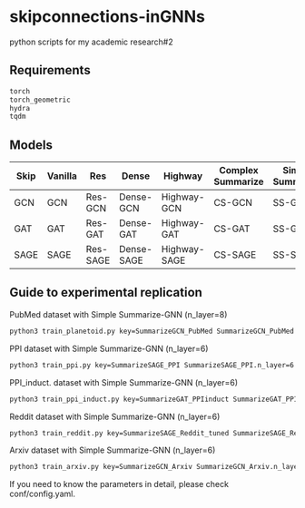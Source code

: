 # skipconnections-inGNNs
python scripts for my academic research#2

## Requirements
```bash
torch
torch_geometric
hydra
tqdm
```

## Models 
| Skip | Vanilla | Res      | Dense      | Highway      | Complex Summarize | Simple Summarize |
|------|---------|----------|----------  |--------------|-------------------|------------------|
| GCN  | GCN     | Res-GCN  | Dense-GCN  | Highway-GCN  | CS-GCN            | SS-GCN           |
| GAT  | GAT     | Res-GAT  | Dense-GAT  | Highway-GAT  | CS-GAT            | SS-GAT           |
| SAGE | SAGE    | Res-SAGE | Dense-SAGE | Highway-SAGE | CS-SAGE           | SS-SAGE          |

## Guide to experimental replication
PubMed dataset with Simple Summarize-GNN (n_layer=8)
```bash 
python3 train_planetoid.py key=SummarizeGCN_PubMed SummarizeGCN_PubMed.n_layer=8
```

PPI dataset with Simple Summarize-GNN (n_layer=6)
```bash 
python3 train_ppi.py key=SummarizeSAGE_PPI SummarizeSAGE_PPI.n_layer=6
```

PPI_induct. dataset with Simple Summarize-GNN (n_layer=6)
```bash 
python3 train_ppi_induct.py key=SummarizeGAT_PPIinduct SummarizeGAT_PPIinduct.n_layer=6
```

Reddit dataset with Simple Summarize-GNN (n_layer=6)
```bash 
python3 train_reddit.py key=SummarizeSAGE_Reddit_tuned SummarizeSAGE_Reddit_tuned.n_layer=6
```

Arxiv dataset with Simple Summarize-GNN (n_layer=6)
```bash 
python3 train_arxiv.py key=SummarizeGCN_Arxiv SummarizeGCN_Arxiv.n_layer=6
```

If you need to know the parameters in detail, please check conf/config.yaml.


